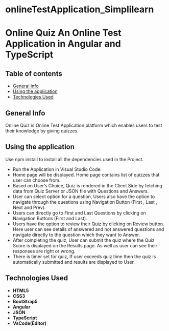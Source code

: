 # onlineTestApplication_Simplilearn
# Online Quiz An Online Test Application in Angular and TypeScript

## Table of contents
- [General info](#general-info)
- [Using the application](#using-the-application)
- [Technologies Used](#technologies-used)

## General Info
Online Quiz is Online Test Application platform which enables users to test their knowledge by giving quizzes.

## Using the application

 Use npm install to install all the dependencies used in the Project.

- Run the Application in Visual Studio Code.
- Home page will be displayed. Home page contains list of quizzes that user can choose from.
- Based on User’s Choice, Quiz is rendered in the Client Side by fetching data from Quiz Server or JSON file with Questions and Answers.  
- User can select option for a question, Users also have the option to navigate through the questions using Navigation Button (First , Last , Next and Prev).
- Users can directly go to First and Last Questions by clicking on Navigation Buttons (First and Last).
- Users have the option to review their Quiz by clicking on Review button. Here user can see details of answered and not answered questions and navigate directly to the question   which they want to Answer.
- After completing the quiz, User can submit the quiz where the Quiz Score is displayed on the Results page. As well as user can see their responses are right or wrong.
- There is timer set for quiz, If user exceeds quiz time then the quiz is automatically submitted and results are displayed to User.

## Technologies Used
- <b>HTML5</b><br>
- <b>CSS3</b><br>
- <b>BootStrap5</b><br>
- <b>Angular</b><br>
- <b>JSON</b><br>
- <b>TypeScript</b><br>
- <b>VsCode(Editor)</b>
